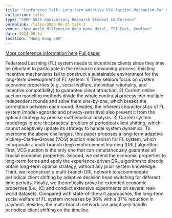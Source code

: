 ```yaml
---
title: "Conference Talk: Long-term Adaptive VCG Auction Mechanism for Sustainable Federated Learning with Periodical Client Shifting"
collection: talks
type: "COMP 50th Anniversary Research Student Conference"
permalink: /talks/2024-06-24-talk-1
venue: "New World Millennium Hong Kong Hotel, TST East, Kowloon"
date: 2024-06-24
location: "Hong Kong SAR"
---
```


[More conference information here](https://www.polyu.edu.hk/comp/news-and-events/news/2024/0626_research-student-conference/) 
[Full paper](https://ieeexplore.ieee.org/document/10255325/)

Federated Learning (FL) system needs to incentivize clients since they may be reluctant to participate in the resource consuming process. Existing incentive mechanisms fail to construct a sustainable environment for the long-term development of FL system: 1) They seldom focus on system economic properties (e.g., social welfare, individual rationality, and incentive compatibility) to guarantee client attraction. 2) Current online auction modeling methods divide the whole continual process into multiple independent rounds and solve them one-by-one, which breaks the correlation between each round. Besides, the inherent characteristics of FL system (model-agnostic and privacy-sensitive) also prevent it from the optimal strategy by precise mathematical analysis. 3) Current system modelings ignore the practical problem of periodical client shifting, which cannot adaptively update its strategy to handle system dynamics. To overcome the above challenges, this paper proposes a long-term adaptive Vickrey–Clarke–Groves (VCG) auction mechanism for FL system, which incorporate a multi-branch deep reinforcement learning (DRL) algorithm. First, VCG auction is the only one that can simultaneously guarantee all crucial economic properties. Second, we extend the economic properties to long-term forms and apply the experience-driven DRL algorithm to directly obtain long-term optimal strategy, without any prior system knowledge. Third, we reconstruct a multi-branch DRL network to accommodate periodical client shifting by adaptive decision head switching for different time periods. Finally, we theoretically prove he extended economic properties (i.e., IC) and conduct extensive experiments on several real-world datasets. Compared with state-of-the-art approaches, the long-term social welfare of FL system increases by 36% with a 37% reduction in payment. Besides, the multi-branch network can adaptively handle periodical client shifting on the timeline.
